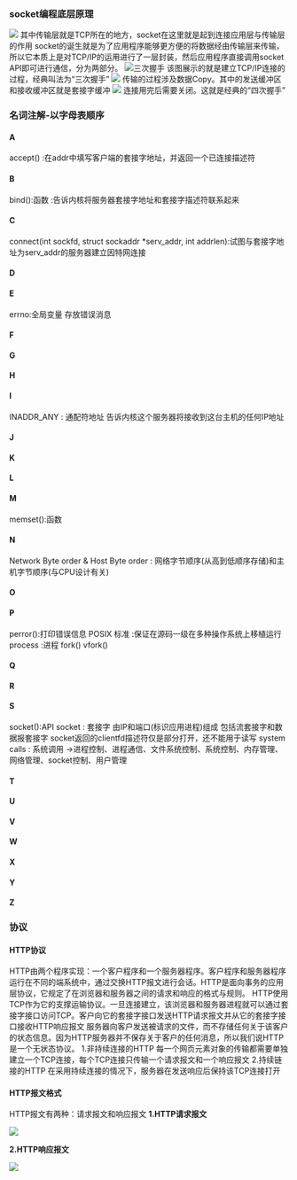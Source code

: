 ### socket编程底层原理
![](images/TCPIP.jpg)
其中传输层就是TCP所在的地方，socket在这里就是起到连接应用层与传输层的作用
socket的诞生就是为了应用程序能够更方便的将数据经由传输层来传输，所以它本质上是对TCP/IP的运用进行了一层封装，然后应用程序直接调用socket API即可进行通信，分为两部分。
![三次握手](images\三次握手.jpg)
该图展示的就是建立TCP/IP连接的过程，经典叫法为“三次握手”
![](images\数据传输.jpg)
传输的过程涉及数据Copy。其中的发送缓冲区和接收缓冲区就是套接字缓冲
![](images\四次挥手.jpg)
连接用完后需要关闭。这就是经典的“四次握手”

### 名词注解-以字母表顺序

#### A
accept() :在addr中填写客户端的套接字地址，并返回一个已连接描述符

#### B
bind():函数 :告诉内核将服务器套接字地址和套接字描述符联系起来 
#### C
connect(int sockfd, struct sockaddr *serv_addr, int addrlen):试图与套接字地址为serv_addr的服务器建立因特网连接
#### D
#### E
errno:全局变量 存放错误消息
#### F
#### G
#### H
#### I
INADDR_ANY : 通配符地址 告诉内核这个服务器将接收到这台主机的任何IP地址
#### J
#### K
#### L
#### M
memset():函数
#### N
Network Byte order & Host Byte order : 网络字节顺序(从高到低顺序存储)和主机字节顺序(与CPU设计有关)
#### O
#### P
perror():打印错误信息
POSIX 标准 :保证在源码一级在多种操作系统上移植运行
process :进程  fork() vfork()
#### Q
#### R
#### S
socket():API
socket : 套接字 由IP和端口(标识应用进程)组成 包括流套接字和数据报套接字
socket返回的clientfd描述符仅是部分打开，还不能用于读写
system calls : 系统调用 ->进程控制、进程通信、文件系统控制、系统控制、内存管理、网络管理、socket控制、用户管理
#### T
#### U
#### V
#### W
#### X
#### Y
#### Z

### 协议
#### HTTP协议
HTTP由两个程序实现：一个客户程序和一个服务器程序。客户程序和服务器程序运行在不同的端系统中，通过交换HTTP报文进行会话。HTTP是面向事务的应用层协议，它规定了在浏览器和服务器之间的请求和响应的格式与规则。
HTTP使用TCP作为它的支撑运输协议。一旦连接建立，该浏览器和服务器进程就可以通过套接字接口访问TCP。客户向它的套接字接口发送HTTP请求报文并从它的套接字接口接收HTTP响应报文
服务器向客户发送被请求的文件，而不存储任何关于该客户的状态信息。因为HTTP服务器并不保存关于客户的任何消息，所以我们说HTTP是一个无状态协议。
1.非持续连接的HTTP
每一个网页元素对象的传输都需要单独建立一个TCP连接，每个TCP连接只传输一个请求报文和一个响应报文
2.持续链接的HTTP
在采用持续连接的情况下，服务器在发送响应后保持该TCP连接打开
#### HTTP报文格式
HTTP报文有两种：请求报文和响应报文
**1.HTTP请求报文**

![](images\请求报文.png)

**2.HTTP响应报文**

![](images\响应报文.png)